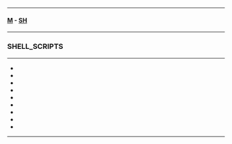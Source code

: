 
---

#### [M](https://github.com/ttltrk/TTT/blob/master/menu.md) - [SH](https://github.com/ttltrk/TTT/blob/master/SH/SH.md)

---

### SHELL_SCRIPTS

---

* []()
* []()
* []()
* []()
* []()
* []()
* []()
* []()
* []()

---
